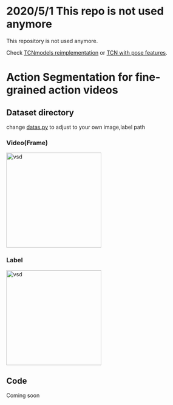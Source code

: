 # 2020/5/1 This repo is not used anymore

This repository is not used anymore.

Check [TCNmodels reimplementation](https://github.com/t-koba-96/TCNModels) or [TCN with pose features](https://github.com/t-koba-96/End-to-end-Action-Segmentation-with-pose).


# Action Segmentation for fine-grained action videos  

## Dataset directory  

change [datas.py](https://github.com/t-koba-96/action_segmentation/blob/master/datas.py) to adjust to your own image,label path

### Video(Frame)  

<img width="250" alt="vsd" src="https://user-images.githubusercontent.com/38309191/55212659-e4fb6080-5233-11e9-936f-2ea5d1a52be0.jpg">

### Label

<img width="250" alt="vsd" src="https://user-images.githubusercontent.com/38309191/55212658-e462ca00-5233-11e9-801b-44417d013b85.jpg">


## Code  
Coming soon
